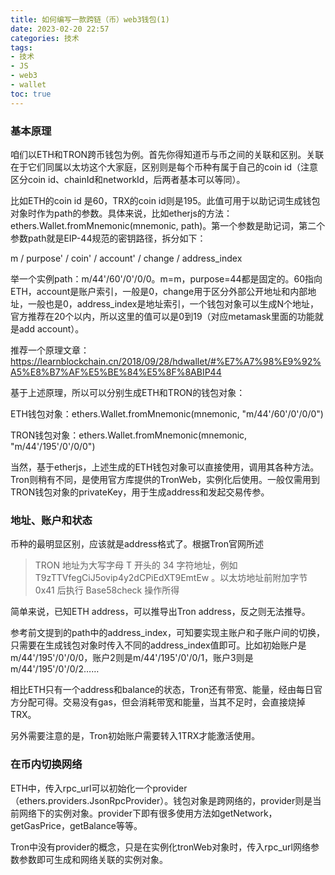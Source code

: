 ```yaml
---
title: 如何编写一款跨链（币）web3钱包(1)
date: 2023-02-20 22:57
categories: 技术
tags: 
- 技术
- JS
- web3
- wallet
toc: true
---
```


### 基本原理

咱们以ETH和TRON跨币钱包为例。首先你得知道币与币之间的关联和区别。关联在于它们同属以太坊这个大家庭，区别则是每个币种有属于自己的coin id（注意区分coin id、chainId和networkId，后两者基本可以等同）。

比如ETH的coin id 是60，TRX的coin id则是195。此值可用于以助记词生成钱包对象时作为path的参数。具体来说，比如etherjs的方法：ethers.Wallet.fromMnemonic(mnemonic, path)。第一个参数是助记词，第二个参数path就是EIP-44规范的密钥路径，拆分如下：

m / purpose' / coin' / account' / change / address_index

举一个实例path：m/44'/60'/0'/0/0。m=m，purpose=44都是固定的。60指向ETH，account是账户索引，一般是0，change用于区分外部公开地址和内部地址，一般也是0，address_index是地址索引，一个钱包对象可以生成N个地址，官方推荐在20个以内，所以这里的值可以是0到19（对应metamask里面的功能就是add account）。

推荐一个原理文章：https://learnblockchain.cn/2018/09/28/hdwallet/#%E7%A7%98%E9%92%A5%E8%B7%AF%E5%BE%84%E5%8F%8ABIP44

基于上述原理，所以可以分别生成ETH和TRON的钱包对象：

ETH钱包对象：ethers.Wallet.fromMnemonic(mnemonic, "m/44'/60'/0'/0/0")

TRON钱包对象：ethers.Wallet.fromMnemonic(mnemonic, "m/44'/195'/0'/0/0")

当然，基于etherjs，上述生成的ETH钱包对象可以直接使用，调用其各种方法。Tron则稍有不同，是使用官方库提供的TronWeb，实例化后使用。一般仅需用到TRON钱包对象的privateKey，用于生成address和发起交易传参。

### 地址、账户和状态

币种的最明显区别，应该就是address格式了。根据Tron官网所述

> TRON 地址为大写字母 T 开头的 34 字符地址，例如 T9zTTVfegCiJ5ovip4y2dCPiEdXT9EmtEw 。以太坊地址前附加字节 0x41 后执行 Base58check 操作所得

简单来说，已知ETH address，可以推导出Tron address，反之则无法推导。

参考前文提到的path中的address_index，可知要实现主账户和子账户间的切换，只需要在生成钱包对象时传入不同的address_index值即可。比如初始账户是m/44'/195'/0'/0/0，账户2则是m/44'/195'/0'/0/1，账户3则是m/44'/195'/0'/0/2……

相比ETH只有一个address和balance的状态，Tron还有带宽、能量，经由每日官方分配可得。交易没有gas，但会消耗带宽和能量，当其不足时，会直接烧掉TRX。

另外需要注意的是，Tron初始账户需要转入1TRX才能激活使用。

### 在币内切换网络

ETH中，传入rpc_url可以初始化一个provider（ethers.providers.JsonRpcProvider）。钱包对象是跨网络的，provider则是当前网络下的实例对象。provider下即有很多使用方法如getNetwork，getGasPrice，getBalance等等。

Tron中没有provider的概念，只是在实例化tronWeb对象时，传入rpc_url网络参数参数即可生成和网络关联的实例对象。